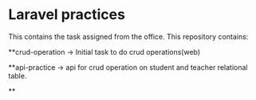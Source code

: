 # Laravel practices 
This contains the task assigned from the office. This repository contains:

**crud-operation -> Initial task to do crud operations(web)

**api-practice -> api for crud operation on student and teacher relational table. 

**
